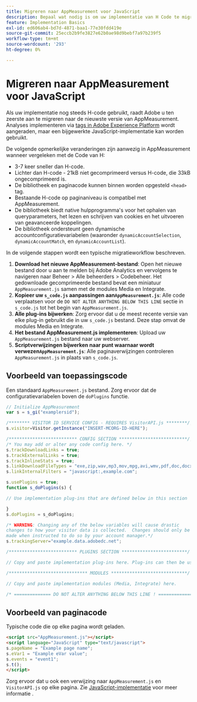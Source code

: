 ```yaml
---
title: Migreren naar AppMeasurement voor JavaScript
description: Bepaal wat nodig is om uw implementatie van H Code te migreren.
feature: Implementation Basics
exl-id: ed606ab4-bd7d-4871-baa1-77e30fdd419e
source-git-commit: 25eccb2b9fe3827e62b0ae98d9bebf7a97b239f5
workflow-type: tm+mt
source-wordcount: '293'
ht-degree: 0%

---
```


# Migreren naar AppMeasurement voor JavaScript

Als uw implementatie nog steeds H-code gebruikt, raadt Adobe u ten zeerste aan te migreren naar de nieuwste versie van AppMeasurement. Analyses implementeren via [tags in Adobe Experience Platform](../launch/overview.md) wordt aangeraden, maar een bijgewerkte JavaScript-implementatie kan worden gebruikt.

De volgende opmerkelijke veranderingen zijn aanwezig in AppMeasurement wanneer vergeleken met de Code van H:

* 3-7 keer sneller dan H-code.
* Lichter dan H-code - 21kB niet gecomprimeerd versus H-code, die 33kB ongecomprimeerd is.
* De bibliotheek en paginacode kunnen binnen worden opgesteld `<head>` tag.
* Bestaande H-code op paginaniveau is compatibel met AppMeasurement.
* De bibliotheek biedt native hulpprogramma&#39;s voor het ophalen van queryparameters, het lezen en schrijven van cookies en het uitvoeren van geavanceerde koppelingen.
* De bibliotheek ondersteunt geen dynamische accountconfiguratievariabelen (waaronder `dynamicAccountSelection`, `dynamicAccountMatch`, en `dynamicAccountList`).

In de volgende stappen wordt een typische migratieworkflow beschreven.

1. **Download het nieuwe AppMeasurement-bestand**: Open het nieuwe bestand door u aan te melden bij Adobe Analytics en vervolgens te navigeren naar Beheer > Alle beheerders > Codebeheer. Het gedownloade gecomprimeerde bestand bevat een miniatuur `AppMeasurement.js` samen met de modules Media en Integrate.
1. **Kopieer uw `s_code.js` aanpassingen aan`AppMeasurement.js`**: Alle code verplaatsen voor de `DO NOT ALTER ANYTHING BELOW THIS LINE` sectie in `s_code.js` tot het begin van `AppMeasurement.js`.
1. **Alle plug-ins bijwerken**: Zorg ervoor dat u de meest recente versie van elke plug-in gebruikt die in uw `s_code.js` bestand. Deze stap omvat de modules Media en Integrate.
1. **Het bestand AppMeasurement.js implementeren**: Upload uw `AppMeasurement.js` bestand naar uw webserver.
1. **Scriptverwijzingen bijwerken naar punt waarnaar wordt verwezen`AppMeasurement.js`**: Alle paginaverwijzingen controleren `AppMeasurement.js` in plaats van `s_code.js`.

## Voorbeeld van toepassingscode

Een standaard `AppMeasurement.js` bestand. Zorg ervoor dat de configuratievariabelen boven de `doPlugins` functie.

```js
// Initialize AppMeasurement
var s = s_gi("examplersid");

/******** VISITOR ID SERVICE CONFIG - REQUIRES VisitorAPI.js ********/;
s.visitor=Visitor.getInstance("INSERT-MCORG-ID-HERE");

/************************** CONFIG SECTION **************************/;
/* You may add or alter any code config here. */
s.trackDownloadLinks = true;
s.trackExternalLinks = true;
s.trackInlineStats = true;
s.linkDownloadFileTypes = "exe,zip,wav,mp3,mov,mpg,avi,wmv,pdf,doc,docx,xls,xlsx,ppt,pptx";
s.linkInternalFilters = "javascript:,example.com";

s.usePlugins = true;
function s_doPlugins(s) {

// Use implementation plug-ins that are defined below in this section

}
s.doPlugins = s_doPlugins;

/* WARNING: Changing any of the below variables will cause drastic
changes to how your visitor data is collected.  Changes should only be
made when instructed to do so by your account manager.*/
s.trackingServer="example.data.adobedc.net";

/************************** PLUGINS SECTION *************************/

// Copy and paste implementation plug-ins here. Plug-ins can then be used in the s_doPlugins(s) function above

/****************************** MODULES *****************************/

// Copy and paste implementation modules (Media, Integrate) here.

/* ============== DO NOT ALTER ANYTHING BELOW THIS LINE ! ===============  */
```

## Voorbeeld van paginacode

Typische code die op elke pagina wordt geladen.

```html
<script src="AppMeasurement.js"></script>
<script language="JavaScript" type="text/javascript">
s.pageName = "Example page name";
s.eVar1 = "Example eVar value";
s.events = "event1";
s.t();
</script>
```

Zorg ervoor dat u ook een verwijzing naar `AppMeasurement.js` en `VisitorAPI.js` op elke pagina. Zie [JavaScript-implementatie](/help/implement/js/overview.md) voor meer informatie .
